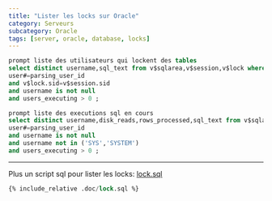 ```yaml
---
title: "Lister les locks sur Oracle"
category: Serveurs
subcategory: Oracle
tags: [server, oracle, database, locks]
---
```


``` sql
prompt liste des utilisateurs qui lockent des tables 
select distinct username,sql_text from v$sqlarea,v$session,v$lock where 
user#=parsing_user_id
and v$lock.sid=v$session.sid
and username is not null 
and users_executing > 0 ;
```

``` sql
prompt liste des executions sql en cours
select distinct username,disk_reads,rows_processed,sql_text from v$sqlarea,v$session where 
user#=parsing_user_id
and username is not null 
and username not in ('SYS','SYSTEM')
and users_executing > 0 ;
```

---------------------------------------

Plus un script sql pour lister les locks: [lock.sql](.doc/lock.sql)
``` sql
{% include_relative .doc/lock.sql %}
```

